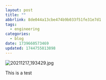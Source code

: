 ```yaml
---
layout: post
title: ""
abbrlink: 8de044a13cbe474b9b033f51fe31e7d1
tags:
  - engineering
categories:
  - blog
date: 1739660573469
updated: 1744755813898
---
```


![20211217\_193429.jpg](/resources/da2d5bc843fc4bdd8a690b907aa66993.jpg)

This is a test
